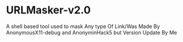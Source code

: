 # URLMasker-v2.0
A shell based tool used to mask Any type Of Link/Was Made By AnonymousX11-debug and AnonyminHack5 but Version Update By Me

